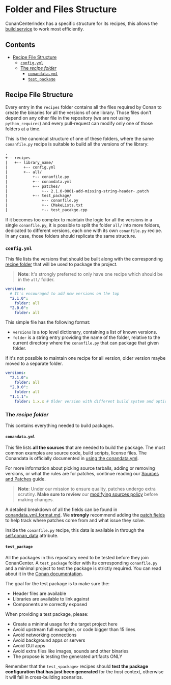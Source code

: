 # Folder and Files Structure

ConanCenterIndex has a specific structure for its recipes, this allows the [build service](../README.md#the-build-service)
to work most efficiently.

<!-- toc -->
## Contents

  * [Recipe File Structure](#recipe-file-structure)
    * [`config.yml`](#configyml)
    * [The _recipe folder_](#the-_recipe-folder_)
      * [`conandata.yml`](#conandatayml)
      * [`test_package`](#test_package)<!-- endToc -->

## Recipe File Structure

Every entry in the `recipes` folder contains all the files required by Conan to create the binaries for all the versions of one library. Those
files don't depend on any other file in the repository (we are not using `python_requires`) and every pull-request can modify only one of those
folders at a time.

This is the canonical structure of one of these folders, where the same `conanfile.py` recipe is suitable to build all the versions of the library:

```txt
.
+-- recipes
|   +-- library_name/
|       +-- config.yml
|       +-- all/
|           +-- conanfile.py
|           +-- conandata.yml
|           +-- patches/
|               +-- 2.1.0-0001-add-missing-string-header-.patch
|           +-- test_package/
|               +-- conanfile.py
|               +-- CMakeLists.txt
|               +-- test_pacakge.cpp
```

If it becomes too complex to maintain the logic for all the versions in a single `conanfile.py`, it is possible to split the folder `all/` into
more folders, dedicated to different versions, each one with its own `conanfile.py` recipe. In any case, those folders should replicate the
same structure.

### `config.yml`

This file lists the versions that should be built along with the corresponding [recipe folder](#the-recipe-folder) that will be used to package the project.

> **Note**: It's strongly preferred to only have one recipe which should be in the `all/` folder.

```yml
versions:
  # It's encouraged to add new versions on the top
  "2.1.0":
    folder: all
  "2.0.0":
    folder: all
```

This simple file has the following format:

* `versions` is a top level dictionary, containing a list of known versions.
* `folder` is a string entry providing the name of the folder, relative to the current directory where the `conanfile.py` that
can package that given folder.

If it's not possible to maintain one recipe for all version, older version maybe moved to a separate folder.

```yml
versions:
  "2.1.0":
    folder: all
  "2.0.0":
    folder: all
  "1.1.1":
    folder: 1.x.x # Older version with different build system and options that are not compatible with newer version
```

### The _recipe folder_

This contains everything needed to build packages.

#### `conandata.yml`

This file lists **all the sources** that are needed to build the package. The most common examples are
source code, build scripts, license files. The Conandata is officially documented in [using the conandata.yml](https://docs.conan.io/2/tutorial/creating_packages/handle_sources_in_packages.html#using-the-conandata-yml-file).

For more information about picking source tarballs, adding or removing versions, or what the rules are for patches, continue reading our
[Sources and Patches](sources_and_patches.md) guide.

> **Note**: Under our mission to ensure quality, patches undergo extra scrutiny. **Make sure to review** our
> [modifying sources policy](sources_and_patches.md#policy-about-patching) before making changes.

A detailed breakdown of all the fields can be found in [conandata_yml_format.md](conandata_yml_format.md). We **strongly** recommend adding the
[patch fields](conandata_yml_format.md#patches-fields) to help track where patches come from and what issue they solve.

Inside the `conanfile.py` recipe, this data is available in through the [self.conan_data](https://docs.conan.io/2/reference/conanfile/attributes.html#conan-data) attribute.

#### `test_package`

All the packages in this repository need to be tested before they join ConanCenter. A `test_package` folder with its
corresponding `conanfile.py` and a minimal project to test the package is strictly required. You can read about it in the
[Conan documentation](https://docs.conan.io/2/tutorial/creating_packages/test_conan_packages.html#testing-conan-packages).

The goal for the test package is to make sure the:

* Header files are available
* Libraries are available to link against
* Components are correctly exposed

When providing a test package, please:

* Create a minimal usage for the target project here
* Avoid upstream full examples, or code bigger than 15 lines
* Avoid networking connections
* Avoid background apps or servers
* Avoid GUI apps
* Avoid extra files like images, sounds and other binaries
* The propose is testing the generated artifacts ONLY

Remember that the `test_<package>` recipes should **test the package configuration that has just been generated** for the
_host_ context, otherwise it will fail in cross-building scenarios.

